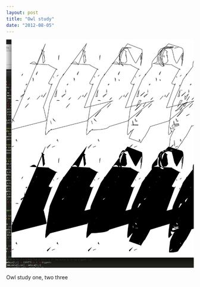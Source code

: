 ```yaml
---
layout: post
title: "Owl study"
date: "2012-08-05"
---
```


![](/images/tumblr_m8aj3bzgcm1qz4g66o1_1280.jpg)

Owl study one, two three
